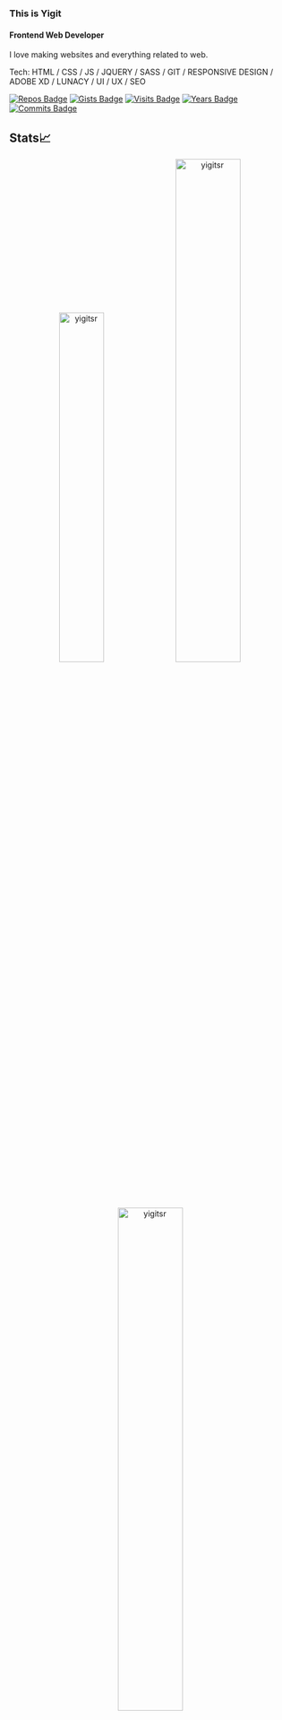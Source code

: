 ### This is Yigit
#### Frontend Web Developer
I love making websites and everything related to web.

Tech: HTML / CSS / JS / JQUERY / SASS / GIT / RESPONSIVE DESIGN / ADOBE XD / LUNACY / UI / UX / SEO  

[![Repos Badge](https://badges.pufler.dev/repos/yigitsr?style=for-the-badge)](https://badges.pufler.dev)
[![Gists Badge](https://badges.pufler.dev/gists/yigitsr?style=for-the-badge)](https://badges.pufler.dev)
[![Visits Badge](https://badges.pufler.dev/visits/yigitsr/yigitsr?style=for-the-badge)](https://badges.pufler.dev)
[![Years Badge](https://badges.pufler.dev/years/yigitsr?style=for-the-badge)](https://badges.pufler.dev)
[![Commits Badge](https://badges.pufler.dev/commits/monthly/yigitsr?style=for-the-badge)](https://badges.pufler.dev)




## Stats📈
<p align="center">
<img width="40%" src="https://github-readme-stats.vercel.app/api/top-langs?username=yigitsr&show_icons=true&theme=dracula&title_color=ff8000&text_color=ffffff&bg_color=6a6a6a&locale=en&layout=compact&hide_border=true" alt="yigitsr" /> 
<img width="48%" src="https://github-readme-stats.vercel.app/api?username=yigitsr&show_icons=true&theme=dracula&title_color=ff8000&text_color=ffffff&bg_color=6a6a6a&locale=en&hide_border=true" alt="yigitsr" />
<img width="48%" src="https://github-readme-streak-stats.herokuapp.com/?user=yigitsr&theme=highcontrast&hide_border=true" alt="yigitsr" />
</p>



[<img src='https://cdn.jsdelivr.net/npm/simple-icons@3.0.1/icons/icloud.svg' alt='website' height='40'>](https://yigits.online)
